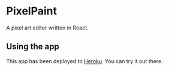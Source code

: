 # PixelPaint

A pixel art editor written in React.

## Using the app

This app has been deployed to [Heroku](https://pixelpaint-react.herokuapp.com/). You can try it out there.
